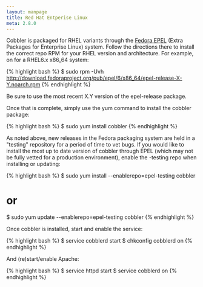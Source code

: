```yaml
---
layout: manpage
title: Red Hat Entperise Linux
meta: 2.8.0
---
```


Cobbler is packaged for RHEL variants through the [Fedora EPEL](http://fedoraproject.org/wiki/EPEL) (Extra Packages for
Enterprise Linux) system. Follow the directions there to install the correct repo RPM for your RHEL version and
architecture. For example, on for a RHEL6.x x86_64 system:

{% highlight bash %}
$ sudo rpm -Uvh http://download.fedoraproject.org/pub/epel/6/x86_64/epel-release-X-Y.noarch.rpm
{% endhighlight %}

Be sure to use the most recent X.Y version of the epel-release package.

Once that is complete, simply use the yum command to install the cobbler package:

{% highlight bash %}
$ sudo yum install cobbler
{% endhighlight %}

As noted above, new releases in the Fedora packaging system are held in a "testing" repository for a period of time to
vet bugs. If you would like to install the most up to date version of cobbler through EPEL (which may not be fully
vetted for a production environment), enable the -testing repo when installing or updating:

{% highlight bash %}
$ sudo yum install --enablerepo=epel-testing cobbler
# or
$ sudo yum update --enablerepo=epel-testing cobbler
{% endhighlight %}

Once cobbler is installed, start and enable the service:

{% highlight bash %}
$ service cobblerd start
$ chkconfig cobblerd on
{% endhighlight %}

And (re)start/enable Apache:

{% highlight bash %}
$ service httpd start
$ service cobblerd on
{% endhighlight %}


